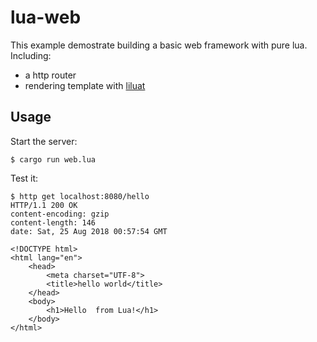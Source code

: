 # lua-web

This example demostrate building a basic web framework with pure lua. Including:

* a http router
* rendering template with [liluat](https://github.com/FSMaxB/liluat)

## Usage

Start the server:

```
$ cargo run web.lua
```

Test it:

```
$ http get localhost:8080/hello
HTTP/1.1 200 OK
content-encoding: gzip
content-length: 146
date: Sat, 25 Aug 2018 00:57:54 GMT

<!DOCTYPE html>
<html lang="en">
	<head>
		<meta charset="UTF-8">
		<title>hello world</title>
	</head>
	<body>
		<h1>Hello  from Lua!</h1>
	</body>
</html>
```